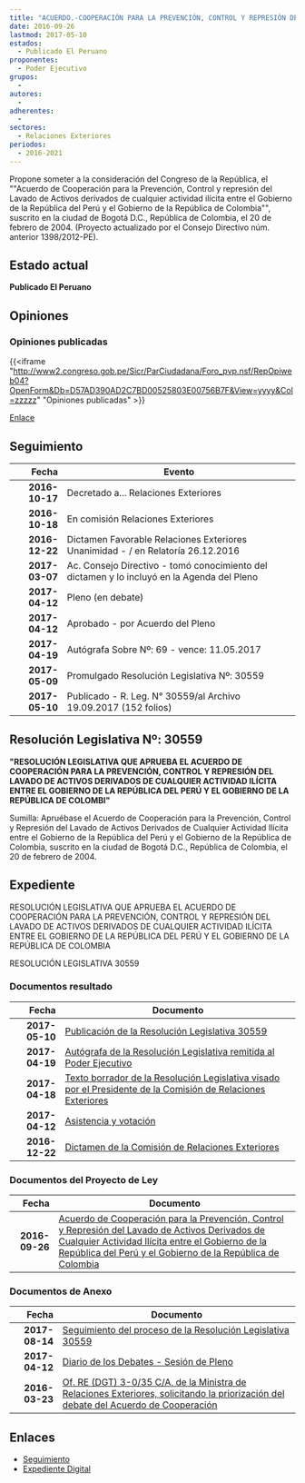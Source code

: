 ```yaml
---
title: "ACUERDO.-COOPERACIÓN PARA LA PREVENCIÓN, CONTROL Y REPRESIÓN DEL LAVADO DE ACTIVOS ENTRE EL PERÚ Y COLOMBIA"
date: 2016-09-26
lastmod: 2017-05-10
estados: 
  - Publicado El Peruano
proponentes: 
  - Poder Ejecutivo
grupos: 
  - 
autores: 
  - 
adherentes: 
  - 
sectores: 
  - Relaciones Exteriores
periodos: 
  - 2016-2021
---
```


Propone someter a la consideración del Congreso de la República, el ""Acuerdo de Cooperación para la Prevención, Control y represión del Lavado de Activos derivados de cualquier actividad ilícita entre el Gobierno de la República del Perú y el Gobierno de la República de Colombia"", suscrito en la ciudad de Bogotá D.C., República de Colombia, el 20 de febrero de 2004. (Proyecto actualizado por el Consejo Directivo núm. anterior 1398/2012-PE).


## Estado actual

**Publicado El Peruano**

## Opiniones

### Opiniones publicadas

{{<iframe "http://www2.congreso.gob.pe/Sicr/ParCiudadana/Foro_pvp.nsf/RepOpiweb04?OpenForm&Db=D57AD390AD2C7BD00525803E00756B7F&View=yyyy&Col=zzzzz" "Opiniones publicadas" >}}

[Enlace](http://www2.congreso.gob.pe/Sicr/ParCiudadana/Foro_pvp.nsf/RepOpiweb04?OpenForm&Db=D57AD390AD2C7BD00525803E00756B7F&View=yyyy&Col=zzzzz)

## Seguimiento

| Fecha | Evento |
|------:|--------|
| **2016-10-17** | Decretado a... Relaciones Exteriores|
| **2016-10-18** | En comisión Relaciones Exteriores|
| **2016-12-22** | Dictamen Favorable Relaciones Exteriores Unanimidad - / en Relatoría 26.12.2016|
| **2017-03-07** | Ac. Consejo Directivo - tomó conocimiento del dictamen y lo incluyó en la Agenda del Pleno|
| **2017-04-12** | Pleno (en debate)|
| **2017-04-12** | Aprobado - por Acuerdo del Pleno|
| **2017-04-19** | Autógrafa Sobre Nº: 69 - vence: 11.05.2017|
| **2017-05-09** | Promulgado Resolución Legislativa Nº: 30559|
| **2017-05-10** | Publicado - R. Leg. N° 30559/al Archivo 19.09.2017 (152 folios)|

## Resolución Legislativa Nº: 30559

**"RESOLUCIÓN LEGISLATIVA QUE APRUEBA EL ACUERDO DE COOPERACIÓN PARA LA PREVENCIÓN, CONTROL Y REPRESIÓN DEL LAVADO DE ACTIVOS DERIVADOS DE CUALQUIER ACTIVIDAD ILÍCITA ENTRE EL GOBIERNO DE LA REPÚBLICA DEL PERÚ Y EL GOBIERNO DE LA REPÚBLICA DE COLOMBI"**

Sumilla: Apruébase el Acuerdo de Cooperación para la Prevención, Control y Represión del Lavado de Activos Derivados de Cualquier Actividad Ilícita entre el Gobierno de la República del Perú y el Gobierno de la República de Colombia, suscrito en la ciudad de Bogotá D.C., República de Colombia, el 20 de febrero de 2004.


## Expediente

RESOLUCIÓN LEGISLATIVA QUE APRUEBA EL ACUERDO DE COOPERACIÓN PARA LA PREVENCIÓN, CONTROL Y REPRESIÓN DEL LAVADO DE ACTIVOS DERIVADOS DE CUALQUIER ACTIVIDAD ILÍCITA ENTRE EL GOBIERNO DE LA REPÚBLICA DEL PERÚ Y EL GOBIERNO DE LA REPÚBLICA DE COLOMBIA

RESOLUCIÓN LEGISLATIVA 30559


### Documentos resultado

| Fecha | Documento |
|------:|--------|
| **2017-05-10** | [Publicación de la Resolución Legislativa 30559](http://www.leyes.congreso.gob.pe/Documentos/2016_2021/ADLP/Normas_Legales/30559-RLG.pdf) |
| **2017-04-19** | [Autógrafa de la Resolución Legislativa remitida al Poder Ejecutivo](http://www.leyes.congreso.gob.pe/Documentos/2016_2021/Autografas/Resolucion_Legislativa_del_Congreso/AU0030020170419.pdf) |
| **2017-04-18** | [Texto borrador de la Resolución Legislativa visado por el Presidente de la Comisión de Relaciones Exteriores](http://www.leyes.congreso.gob.pe/Documentos/2016_2021/Texto_Borrador_de_Autografa/BAU0030020170418.pdf) |
| **2017-04-12** | [Asistencia y votación](http://www.leyes.congreso.gob.pe/Documentos/2016_2021/Asistencia_y_Votacion/Proyectos_de_Ley/AV0030020170412.pdf) |
| **2016-12-22** | [Dictamen de la Comisión de Relaciones Exteriores](http://www.leyes.congreso.gob.pe/Documentos/2016_2021/Dictamenes/Proyectos_de_Ley/00300DC20MAY20161222..pdf) |

### Documentos del Proyecto de Ley

| Fecha | Documento |
|------:|--------|
| **2016-09-26** | [Acuerdo de Cooperación para la Prevención, Control y Represión del Lavado de Activos Derivados de Cualquier Actividad Ilícita entre el Gobierno de la República del Perú y el Gobierno de la República de Colombia](http://www.leyes.congreso.gob.pe/Documentos/2016_2021/Proyectos_de_Ley_y_de_Resoluciones_Legislativas/PL0030020160926..pdf) |

### Documentos de Anexo

| Fecha | Documento |
|------:|--------|
| **2017-08-14** | [Seguimiento del proceso de la Resolución Legislativa 30559](http://www.leyes.congreso.gob.pe/Documentos/2016_2021/Seguimiento_de_Proyectos_de_Ley/00300PL20170814.pdf) |
| **2017-04-12** | [Diario de los Debates - Sesión de Pleno](http://www.leyes.congreso.gob.pe/Documentos/2016_2021/ADLP/Diario_Debates/30559_DD.pdf) |
| **2016-03-23** | [Of. RE (DGT) 3-0/35 C/A, de la Ministra de Relaciones Exteriores, solicitando la priorización del debate del Acuerdo de Cooperación](http://www.leyes.congreso.gob.pe/Documentos/2016_2021/Oficios/Otras_Instituciones/OF-RE-(DGT)-3-0-35-C-A.pdf) |

## Enlaces 

- [Seguimiento](http://www2.congreso.gob.pe/Sicr/TraDocEstProc/CLProLey2016.nsf/f7fff46988ca05b1052578e100829cc7/1dd7b02cd68651470525803b006b7922?OpenDocument)
- [Expediente Digital](http://www2.congreso.gob.pehttp://www2.congreso.gob.pe/Sicr/TraDocEstProc/CLProLey2016.nsf/f7fff46988ca05b1052578e100829cc7/1dd7b02cd68651470525803b006b7922?OpenDocument&Click=05257FB7005EB655.eb71d0cf91d8294e05256cdf006b5706/$Body/0.1C6C)
